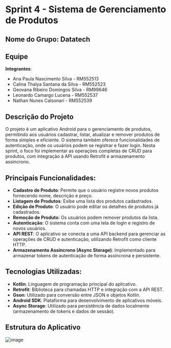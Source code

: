 # Sprint 4 - Sistema de Gerenciamento de Produtos


## **Nome do Grupo**: Datatech

## Equipe

**Integrantes**:
- Ana Paula Nascimento Silva - RM552513
- Calina Thalya Santana da Silva - RM552523
- Geovana Ribeiro Domingos Silva - RM99646
- Leonardo Camargo Lucena - RM552537
- Nathan Nunes Calsonari - RM552539

## Descrição do Projeto
O projeto é um aplicativo Android para o gerenciamento de produtos, permitindo aos usuários cadastrar, listar, atualizar e remover produtos de forma simples e eficiente. O sistema também oferece funcionalidades de autenticação, onde os usuários podem se registrar e fazer login. Nesta sprint, o foco foi implementar as operações completas de CRUD para produtos, com integração à API usando Retrofit e armazenamento assíncrono.

## Principais Funcionalidades:
- **Cadastro de Produto**: Permite que o usuário registre novos produtos fornecendo nome, descrição e preço.
- **Listagem de Produtos**: Exibe uma lista dos produtos cadastrados.
- **Edição de Produto**: O usuário pode editar os detalhes de produtos já cadastrados.
- **Remoção de Produto**: Os usuários podem remover produtos da lista.
- **Autenticação**: O sistema conta com uma tela de login e registro de novos usuários.
- **API REST**: O aplicativo se conecta a uma API backend para gerenciar as operações de CRUD e autenticação, utilizando Retrofit como cliente HTTP.
- **Armazenamento Assíncrono (Async Storage)**: Implementado para armazenar tokens de autenticação de forma assíncrona e persistente.

## Tecnologias Utilizadas:
- **Kotlin**: Linguagem de programação principal do aplicativo.
- **Retrofit**: Biblioteca para chamadas HTTP e integração com a API REST.
- **Gson**: Utilizado para conversão entre JSON e objetos Kotlin.
- **Android SDK**: Plataforma para desenvolvimento de aplicativos móveis.
- **Async Storage**: Utilizado para persistência de dados localmente (armazenamento de tokens e dados de sessão).

## Estrutura do Aplicativo

![image](https://github.com/user-attachments/assets/c5677b7c-ddbd-4b0d-9ff0-ba14c472b83d)


